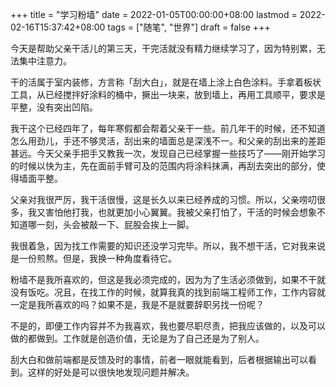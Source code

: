 +++
title = "学习粉墙"
date = 2022-01-05T00:00:00+08:00
lastmod = 2022-02-16T15:37:42+08:00
tags = ["随笔", "世界"]
draft = false
+++

今天是帮助父亲干活儿的第三天，干完活就没有精力继续学习了，因为特别累，无法集中注意力。

干的活属于室内装修，方言称「刮大白」，就是在墙上涂上白色涂料。手拿着板状工具，从已经搅拌好涂料的桶中，撅出一块来，放到墙上，再用工具顺平，要求是平整，没有突出凹陷。

我干这个已经四年了，每年寒假都会帮着父亲干一些。前几年干的时候，还不知道怎么用劲儿，手还不够灵活，刮出来的墙面总是深浅不一。和父亲的刮出来的差距甚远。今天父亲手把手又教我一次，发现自己已经掌握一些技巧了——刚开始学习的时候以快为主，先在面前手臂可及的范围内将涂料抹满，再刮去突出的部分，使得墙面平整。

父亲对我很严厉，我干活很慢，这是长久以来已经养成的习惯。所以，父亲唠叨很多，我又害怕他打我，也就更加小心翼翼。我被父亲打怕了，干活的时候会想象不知道哪一刻，头会被敲一下、屁股会挨上一脚。

我很着急，因为找工作需要的知识还没学习完毕。所以，我不想干活，它对我来说是一份煎熬。但是，我换一种角度看待它。

粉墙不是我所喜欢的，但这是我必须完成的，因为为了生活必须做到，如果不干就没有饭吃。况且，在找工作的时候，就算我真的找到前端工程师工作，工作内容就一定是我所喜欢的吗？如果不是，我是不是就要辞职另找一份呢？

不是的，即便工作内容并不为我喜欢，我也要尽职尽责，把我应该做的，以及可以做的都做到。工作就是创造价值，无论是为了自己还是为了别人。

刮大白和做前端都是反馈及时的事情，前者一眼就能看到，后者根据输出可以看到。这样的好处是可以很快地发现问题并解决。